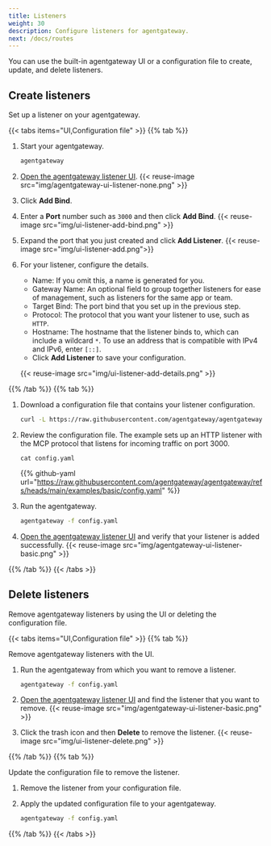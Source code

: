 ```yaml
---
title: Listeners
weight: 30
description: Configure listeners for agentgateway.
next: /docs/routes
--- 
```


You can use the built-in agentgateway UI or a configuration file to create, update, and delete listeners. 

## Create listeners

Set up a listener on your agentgateway. 

{{< tabs items="UI,Configuration file" >}}
{{% tab %}}

1. Start your agentgateway. 
   ```sh
   agentgateway 
   ```

2. [Open the agentgateway listener UI](http://localhost:15000/ui/listeners/). 
   {{< reuse-image src="img/agentgateway-ui-listener-none.png" >}}

3. Click **Add Bind**. 
4. Enter a **Port** number such as `3000` and then click **Add Bind**.
   {{< reuse-image src="img/ui-listener-add-bind.png" >}}
5. Expand the port that you just created and click **Add Listener**.
   {{< reuse-image src="img/ui-listener-add.png">}}
6. For your listener, configure the details.
   * Name: If you omit this, a name is generated for you.
   * Gateway Name: An optional field to group together listeners for ease of management, such as listeners for the same app or team.
   * Target Bind: The port bind that you set up in the previous step.
   * Protocol: The protocol that you want your listener to use, such as `HTTP`.
   * Hostname: The hostname that the listener binds to, which can include a wildcard `*`. To use an address that is compatible with IPv4 and IPv6, enter `[::]`.
   * Click **Add Listener** to save your configuration.
   
   {{< reuse-image src="img/ui-listener-add-details.png" >}}

{{% /tab %}}
{{% tab %}}

1. Download a configuration file that contains your listener configuration. 
   
   ```sh
   curl -L https://raw.githubusercontent.com/agentgateway/agentgateway/refs/heads/main/examples/basic/config.yaml -o config.yaml
   ```

2. Review the configuration file. The example sets up an HTTP listener with the MCP protocol that listens for incoming traffic on port 3000. 
   ```
   cat config.yaml
   ```

   {{% github-yaml url="https://raw.githubusercontent.com/agentgateway/agentgateway/refs/heads/main/examples/basic/config.yaml" %}}

3. Run the agentgateway. 
   ```sh
   agentgateway -f config.yaml
   ```

4. [Open the agentgateway listener UI](http://localhost:15000/ui/listeners/) and verify that your listener is added successfully. 
   {{< reuse-image src="img/agentgateway-ui-listener-basic.png" >}}
   
{{% /tab %}}
{{< /tabs >}}

## Delete listeners

Remove agentgateway listeners by using the UI or deleting the configuration file. 

{{< tabs items="UI,Configuration file" >}}
{{% tab %}}

Remove agentgateway listeners with the UI. 

1. Run the agentgateway from which you want to remove a listener. 
   ```sh
   agentgateway -f config.yaml
   ```

2. [Open the agentgateway listener UI](http://localhost:15000/ui/listeners/) and find the listener that you want to remove. 
   {{< reuse-image src="img/agentgateway-ui-listener-basic.png" >}}

3. Click the trash icon and then **Delete** to remove the listener. 
   {{< reuse-image src="img/ui-listener-delete.png" >}}

{{% /tab %}}
{{% tab %}}

Update the configuration file to remove the listener.

1. Remove the listener from your configuration file.
2. Apply the updated configuration file to your agentgateway.

   ```sh
   agentgateway -f config.yaml
   ```

{{% /tab %}}
{{< /tabs >}}
